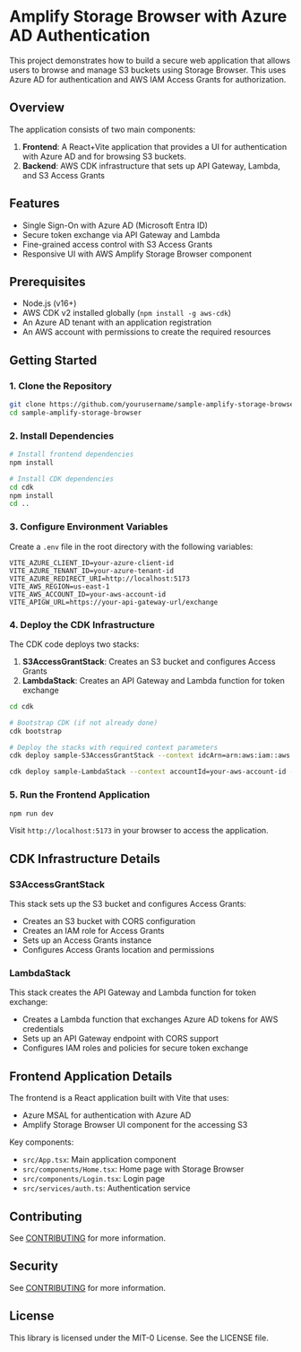 # Amplify Storage Browser with Azure AD Authentication

This project demonstrates how to build a secure web application that allows users to browse and manage S3 buckets using Storage Browser. This uses Azure AD for authentication and AWS IAM Access Grants for authorization.

## Overview

The application consists of two main components:

1. **Frontend**: A React+Vite application that provides a UI for authentication with Azure AD and for browsing S3 buckets.
2. **Backend**: AWS CDK infrastructure that sets up API Gateway, Lambda, and S3 Access Grants

## Features

- Single Sign-On with Azure AD (Microsoft Entra ID)
- Secure token exchange via API Gateway and Lambda
- Fine-grained access control with S3 Access Grants
- Responsive UI with AWS Amplify Storage Browser component

## Prerequisites

- Node.js (v16+)
- AWS CDK v2 installed globally (`npm install -g aws-cdk`)
- An Azure AD tenant with an application registration
- An AWS account with permissions to create the required resources

## Getting Started

### 1. Clone the Repository

```bash
git clone https://github.com/yourusername/sample-amplify-storage-browser.git
cd sample-amplify-storage-browser
```

### 2. Install Dependencies

```bash
# Install frontend dependencies
npm install

# Install CDK dependencies
cd cdk
npm install
cd ..
```

### 3. Configure Environment Variables

Create a `.env` file in the root directory with the following variables:

```
VITE_AZURE_CLIENT_ID=your-azure-client-id
VITE_AZURE_TENANT_ID=your-azure-tenant-id
VITE_AZURE_REDIRECT_URI=http://localhost:5173
VITE_AWS_REGION=us-east-1
VITE_AWS_ACCOUNT_ID=your-aws-account-id
VITE_APIGW_URL=https://your-api-gateway-url/exchange
```

### 4. Deploy the CDK Infrastructure

The CDK code deploys two stacks:

1. **S3AccessGrantStack**: Creates an S3 bucket and configures Access Grants
2. **LambdaStack**: Creates an API Gateway and Lambda function for token exchange

```bash
cd cdk

# Bootstrap CDK (if not already done)
cdk bootstrap

# Deploy the stacks with required context parameters
cdk deploy sample-S3AccessGrantStack --context idcArn=arn:aws:iam::aws:identity-center --context idcUserId=your-idc-user-id --context bucketName=your-bucket-name

cdk deploy sample-LambdaStack --context accountId=your-aws-account-id --context region=us-east-1 --context idcAppArn=your-idc-app-arn --context trustedTokenIssuerJwksEndpoint=https://login.microsoftonline.com/common/discovery/v2.0/keys
```

### 5. Run the Frontend Application

```bash
npm run dev
```

Visit `http://localhost:5173` in your browser to access the application.

## CDK Infrastructure Details

### S3AccessGrantStack

This stack sets up the S3 bucket and configures Access Grants:

- Creates an S3 bucket with CORS configuration
- Creates an IAM role for Access Grants
- Sets up an Access Grants instance
- Configures Access Grants location and permissions

### LambdaStack

This stack creates the API Gateway and Lambda function for token exchange:

- Creates a Lambda function that exchanges Azure AD tokens for AWS credentials
- Sets up an API Gateway endpoint with CORS support
- Configures IAM roles and policies for secure token exchange

## Frontend Application Details

The frontend is a React application built with Vite that uses:

- Azure MSAL for authentication with Azure AD
- Amplify Storage Browser UI component for the accessing S3 

Key components:
- `src/App.tsx`: Main application component
- `src/components/Home.tsx`: Home page with Storage Browser
- `src/components/Login.tsx`: Login page
- `src/services/auth.ts`: Authentication service

## Contributing

See [CONTRIBUTING](CONTRIBUTING.md) for more information.

## Security

See [CONTRIBUTING](CONTRIBUTING.md#security-issue-notifications) for more information.

## License

This library is licensed under the MIT-0 License. See the LICENSE file.

